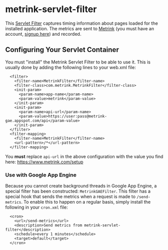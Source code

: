 # metrink-servlet-filter

This [Servlet Filter](http://docs.oracle.com/javaee/6/api/javax/servlet/Filter.html) captures timing information
about pages loaded for the installed application. The metrics are sent to [Metrink](https://www.metrink.com) (you must have an account, [signup here](https://www.metrink.com/signup)) and recorded.

## Configuring Your Servlet Container

You must "install" the Metrink Servlet Filter to be able to use it. This is usually done by adding the following lines to your web.xml file:

```
  <filter>
    <filter-name>MetrinkFilter</filter-name>
    <filter-class>com.metrink.MetrinkFilter</filter-class>
    <init-param>
      <param-name>app-name</param-name>
      <param-value>metrink</param-value>
    </init-param>
    <init-param>
      <param-name>api-url</param-name>
      <param-value>https://user:pass@metrink-gae.appspot.com/api</param-value>
    </init-param>
  </filter>
  <filter-mapping>
    <filter-name>MetrinkFilter</filter-name>
    <url-pattern>/*</url-pattern>
  </filter-mapping>
```

You **must** replace ``api-url`` in the above configuration with the value you find here: https://www.metrink.com/setup

### Use with Google App Engine

Because you cannot create background threads in Google App Engine, a special filter has been constructed: ``MetrinkGAEFilter``. This filter has a special hook that sends the metrics when a request is made to ``/send-metrics``. To enable this to happen on a regular basis, simply install the following in your ``cron.xml`` file:

```
  <cron>
    <url>/send-metrics</url>
    <description>Send metrics from metrink-servlet-filter</description>
    <schedule>every 1 minutes</schedule>
    <target>default</target>
  </cron>
```

